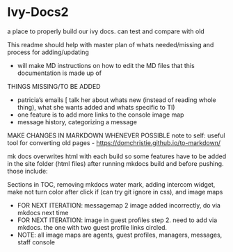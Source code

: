 # Ivy-Docs2
a place to properly build our ivy docs. can test and compare with old

This readme should help with master plan of whats needed/missing and process for adding/updating
 - will make MD instructions on how to edit the MD files that this documentation is made up of
 
THINGS MISSING/TO BE ADDED  
- patricia’s emails [ talk her about whats new (instead of reading whole thing), what she wants added and whats specific to TI)
- one feature is to add more links to the console image map
- message history, categorizing a message

MAKE CHANGES IN MARKDOWN WHENEVER POSSIBLE
note to self: useful tool for converting old pages - https://domchristie.github.io/to-markdown/



mk docs overwrites html with each build so some features have to be added in the site folder (html files) after running mkdocs build and before pushing. those include:

Sections in TOC,
removing mkdocs water mark,
adding intercom widget,
make not turn color after click if (can try git ignore in css),
and image maps 

 - FOR NEXT ITERATION: messagemap 2 image added incorrectly, do via mkdocs next time
 - FOR NEXT ITERATION: image in guest profiles step 2. need to add via mkdocs. the one with two guest profile links circled.
 - NOTE: all image maps are agents, guest profiles, managers, messages, staff console


